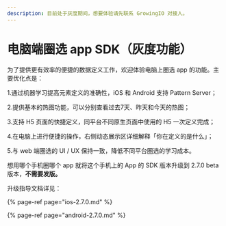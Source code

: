 ```yaml
---
description: 目前处于灰度期间，想要体验请先联系 GrowingIO 对接人。
---
```


# 电脑端圈选 app SDK（灰度功能）

为了提供更有效率的便捷的数据定义工作，欢迎体验电脑上圈选 app 的功能。主要优化点是：

1.通过机器学习提高元素定义的准确性，iOS 和 Android 支持 Pattern Server；

2.提供基本的热图功能，可以分别查看过去7天、昨天和今天的热图；

3.支持 H5 页面的快捷定义，同平台不同原生页面中使用的 H5 一次定义完成；

4.在电脑上进行便捷的操作，右侧动态展示区详细解释「你在定义的是什么」；

5.与 web 端圈选的 UI / UX 保持一致，降低不同平台圈选的学习成本。

想用哪个手机圈哪个 app 就将这个手机上的 App 的 SDK 版本升级到 2.7.0 beta 版本，**不需要发版。**

升级指导文档详见：

{% page-ref page="ios-2.7.0.md" %}

{% page-ref page="android-2.7.0.md" %}

